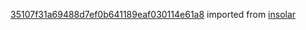 [35107f31a69488d7ef0b641189eaf030114e61a8](https://github.com/insolar/insolar/commit/35107f31a69488d7ef0b641189eaf030114e61a8) imported from [insolar](https://github.com/insolar/insolar)
